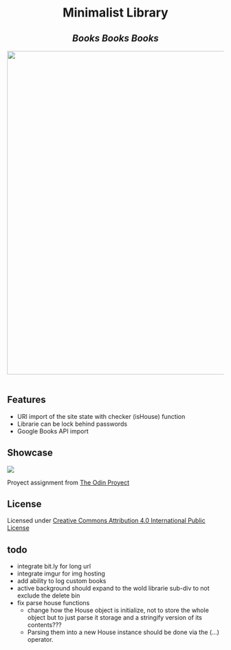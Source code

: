 <div align="center"> 
<h1>Minimalist Library</h1>
<h2><em>Books Books Books</em></h2>
<img src="./" width="750">
</div>
</br>

## Features

- URl import of the site state with checker (isHouse) function
- Librarie can be lock behind passwords
- Google Books API import

## Showcase 

![](./)

Proyect assignment from [The Odin Proyect](https://www.theodinproject.com/lessons/node-path-javascript-library)

## License

Licensed under [Creative Commons Attribution 4.0 International Public License](https://creativecommons.org/licenses/by/4.0/)

## todo
- integrate bit.ly for long url
- integrate imgur for img hosting
- add ability to log custom books
- active background should expand to the wold librarie sub-div to not exclude the delete bin
- fix parse house functions
    - change how the House object is initialize, not to store the whole object but to just parse it storage and a stringify version of its contents???
    - Parsing them into a new House instance should be done via the (...) operator. 
